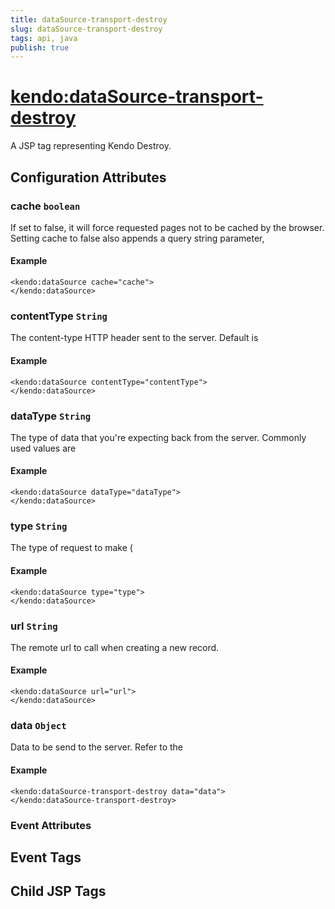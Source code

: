 ```yaml
---
title: dataSource-transport-destroy
slug: dataSource-transport-destroy
tags: api, java
publish: true
---
```


# <kendo:dataSource-transport-destroy>
A JSP tag representing Kendo Destroy.

## Configuration Attributes


### cache `boolean`

If set to false, it will force requested pages not to be cached by the browser. Setting cache to false also appends a query string parameter,

#### Example
    <kendo:dataSource cache="cache">
    </kendo:dataSource>



### contentType `String`

The content-type HTTP header sent to the server. Default is

#### Example
    <kendo:dataSource contentType="contentType">
    </kendo:dataSource>



### dataType `String`

The type of data that you're expecting back from the server. Commonly used values are

#### Example
    <kendo:dataSource dataType="dataType">
    </kendo:dataSource>



### type `String`

The type of request to make (

#### Example
    <kendo:dataSource type="type">
    </kendo:dataSource>



### url `String`

The remote url to call when creating a new record.

#### Example
    <kendo:dataSource url="url">
    </kendo:dataSource>



### data `Object`

Data to be send to the server.
Refer to the

#### Example
    <kendo:dataSource-transport-destroy data="data">
    </kendo:dataSource-transport-destroy>



### Event Attributes

## Event Tags


## Child JSP Tags

